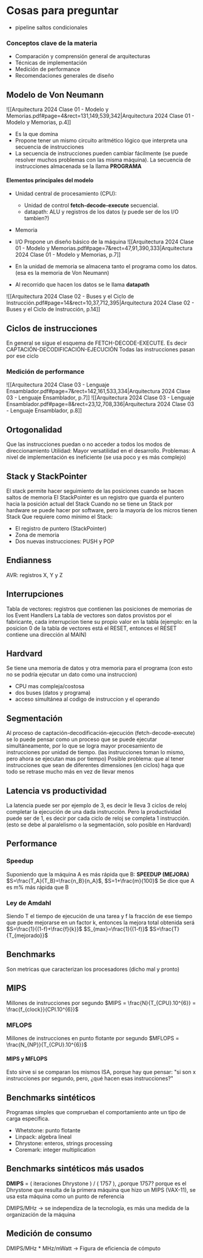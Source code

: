 # Cosas para preguntar
- pipeline saltos condicionales
### Conceptos clave de la materia
- Comparación y comprensión general de arquitecturas
- Técnicas de implementación
- Medición de performance
- Recomendaciones generales de diseño

## Modelo de Von Neumann
![[Arquitectura 2024 Clase 01 - Modelo y Memorias.pdf#page=4&rect=131,149,539,342|Arquitectura 2024 Clase 01 - Modelo y Memorias, p.4]]
- Es la que domina
- Propone tener un mismo circuito aritmético lógico que interpreta una secuencia de instrucciones
- La secuencia de instrucciones pueden cambiar fácilmente (se puede resolver muchos problemas con las misma máquina). La secuencia de instrucciones almacenada se la llama **PROGRAMA**
#### Elementos principales del modelo
- Unidad central de procesamiento (CPU): 
	- Unidad de control **fetch-decode-execute** secuencial. 
	- datapath: ALU y registros de los datos  (y puede ser de los I/O tambien?)
- Memoria
- I/O
Propone un diseño básico de la máquina
![[Arquitectura 2024 Clase 01 - Modelo y Memorias.pdf#page=7&rect=47,91,390,333|Arquitectura 2024 Clase 01 - Modelo y Memorias, p.7]]

- En la unidad de memoria se almacena tanto el programa como los datos. (esa es la memoria de Von Neumann)
- Al recorrido que hacen los datos se le llama **datapath**

![[Arquitectura 2024 Clase 02 - Buses y el Ciclo de Instrucción.pdf#page=14&rect=10,37,712,395|Arquitectura 2024 Clase 02 - Buses y el Ciclo de Instrucción, p.14]]

## Ciclos de instrucciones
En general se sigue el esquema de FETCH-DECODE-EXECUTE. Es decir CAPTACIÓN-DECODIFICACIÓN-EJECUCIÓN
	Todas las instrucciones pasan por ese ciclo

### Medición de performance
![[Arquitectura 2024 Clase 03 - Lenguaje Ensamblador.pdf#page=7&rect=142,161,533,334|Arquitectura 2024 Clase 03 - Lenguaje Ensamblador, p.7]]
![[Arquitectura 2024 Clase 03 - Lenguaje Ensamblador.pdf#page=8&rect=23,12,708,336|Arquitectura 2024 Clase 03 - Lenguaje Ensamblador, p.8]]

## Ortogonalidad
Que las instrucciones puedan o no acceder a todos los modos de direccionamiento
Utilidad: Mayor versatilidad en el desarrollo. 
Problemas: A nivel de implementación es ineficiente (se usa poco y es más complejo)

## Stack y StackPointer
El stack permite hacer seguimiento de las posiciones cuando se hacen saltos de memoria
El StackPointer es un registro que guarda el puntero hacia la posición actual del Stack
Cuando no se tiene un Stack por hardware se puede hacer por software, pero la mayoría de los micros tienen Stack
Que requiere como mínimo el Stack:
- El registro de puntero (StackPointer)
- Zona de memoria
- Dos nuevas instrucciones: PUSH y POP

## Endianness
AVR: registros X, Y y Z

## Interrupciones
Tabla de vectores: registros que contienen las posiciones de memorias de los Event Handlers
La tabla de vectores son datos provistos por el fabricante, cada interrupcion tiene su propio valor en la tabla
(ejemplo: en la posicion 0 de la tabla de vectores está el RESET, entonces el RESET contiene una dirección al MAIN)

## Hardvard
Se tiene una memoria de datos y otra memoria para el programa (con esto no se podría ejecutar un dato como una instruccion)
- CPU mas compleja/costosa
- dos buses (datos y programa)
- acceso simultánea al codigo de instruccion y el operando

## Segmentación
Al proceso de captación-decodificación-ejecución (fetch-decode-execute) se lo puede pensar como un proceso que se puede ejecutar simultáneamente, por lo que se logra mayor procesamiento de instrucciones por unidad de tiempo. (las instrucciones toman lo mismo, pero ahora se ejecutan mas por tiempo)
Posible problema: que al tener instrucciones  que sean de diferentes dimensiones (en ciclos) haga que todo se retrase mucho más en vez de llevar menos

## Latencia vs productividad
La latencia puede ser por ejemplo de 3, es decir le lleva 3 ciclos de reloj completar la ejecución de una dada instrucción. Pero la productividad puede ser de 1, es decir por cada ciclo de reloj se completa 1 instrucción. (esto se debe al paralelismo o la segmentación, solo posible en Hardvard)

## Performance
### Speedup
Suponiendo que la máquina A es más rápida que B:
**SPEEDUP (MEJORA)** $S=\frac{T_A}{T_B}=\frac{n_B}{n_A}$, $S=1+\frac{m}{100}$
Se dice que A es m% más rápida que B
### Ley de Amdahl
Siendo T el tiempo de ejecución de una tarea y f la fracción de ese tiempo que puede mejorarse en un factor k, entonces la mejora total obtenida será
$S=\frac{1}{(1-f)+\frac{f}{k}}$ 
$S_{max}=\frac{1}{(1-f)}$
$S=\frac{T}{T_{mejorado}}$

## Benchmarks
Son metricas que caracterizan los procesadores (dicho mal y pronto)
## MIPS
Millones de instrucciones por segundo
$MIPS = \frac{N}{T_{CPU}.10^{6}} = \frac{f_{clock}}{CPI.10^{6}}$
### MFLOPS
Millones de instrucciones en punto flotante por segundo
$MFLOPS = \frac{N_{NP}}{T_{CPU}.10^{6}}$
#### MIPS y MFLOPS
Esto sirve si se comparan los mismos ISA, porque hay que pensar: "si son x instrucciones por segundo, pero, ¿qué hacen esas instrucciones?"

## Benchmarks sintéticos
Programas simples que comprueban el comportamiento ante un tipo de carga específica.
- Whetstone: punto flotante
- Linpack: algebra lineal
- Dhrystone: enteros, strings processing
- Coremark: integer multiplication

## Benchmarks sintéticos más usados
**DMIPS** = ( iteraciones Dhrystone ) / ( 1757 ), ¿porque 1757? porque es el Dhrystone que resulta de la primera máquina que hizo un MIPS (VAX-11), se usa esta máquina como un punto de referencia

DMIPS/MHz -> se independiza de la tecnología, es más una medida de la organización de la máquina

## Medición de consumo
DMIPS/MHz  * MHz/mWatt -> Figura de eficiencia de cómputo
